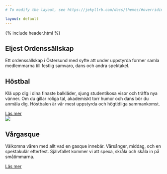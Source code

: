 ```yaml
---
# To modify the layout, see https://jekyllrb.com/docs/themes/#overriding-theme-defaults

layout: default
---
```

<section class="hero">
  {% include header.html %}
  <hgroup class="hero_hgroup">
    <h1 class="hero_headline">Eljest Ordens&shy;sällskap</h1>
    <p class="hero_text">Ett ordenssällskap i Östersund med syfte att under uppstyrda former samla medlemmarna till festlig samvaro, dans och andra spektakel.</p>
  </hgroup>
</section>
<section class="autumnTeaser">
  <div class="autumnTeaser_main">
    <h2 class="autumnTeaser_headline">Höstbal</h2>
    <p class="autumnTeaser_text">Klä upp dig i dina finaste balkläder, sjung studentikosa visor och träffa nya vänner. Om du gillar roliga tal, akademiskt torr humor och dans bör du anmäla dig. Höstbalen är vår mest uppstyrda och högtidliga sammankomst.</p>
    <a href="/bal" class="button button--cta">Läs mer</a>
  </div>
  <img class="autumnTeaser_aux" src="{{ '/assets/images/damer_1889.jpg' | prepend: site.baseurl | prepend: site.url }}">
</section>
<section class="gasqueTeaser">
  <div class="gasqueTeaser_main">
    <h2 class="gasqueTeaser_headline">Vårgasque</h2>
    <p class="gasqueTeaser_text">Välkomna våren med allt vad en gasque innebär. Vårsånger, middag, och en spektakulär efterfest. Självfallet kommer vi att spexa, skråla och skåla in på småtimmarna.</p>
    <a href="/gasque" class="button button--ctaDark">Läs mer</a>
  </div>
</section>
